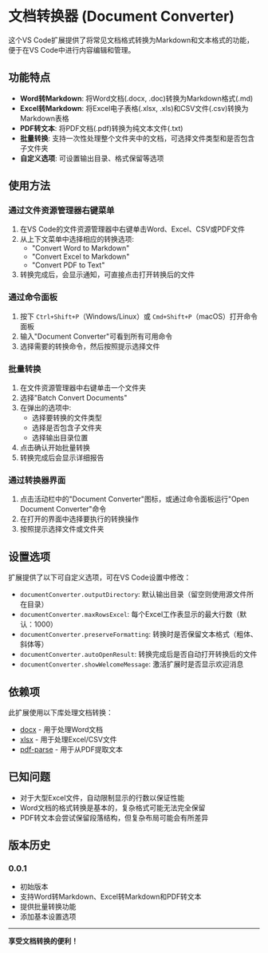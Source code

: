 # 文档转换器 (Document Converter)

这个VS Code扩展提供了将常见文档格式转换为Markdown和文本格式的功能，便于在VS Code中进行内容编辑和管理。

## 功能特点

- **Word转Markdown**: 将Word文档(.docx, .doc)转换为Markdown格式(.md)
- **Excel转Markdown**: 将Excel电子表格(.xlsx, .xls)和CSV文件(.csv)转换为Markdown表格
- **PDF转文本**: 将PDF文档(.pdf)转换为纯文本文件(.txt)
- **批量转换**: 支持一次性处理整个文件夹中的文档，可选择文件类型和是否包含子文件夹
- **自定义选项**: 可设置输出目录、格式保留等选项

<!-- 未来可以添加功能预览截图 -->

## 使用方法

### 通过文件资源管理器右键菜单

1. 在VS Code的文件资源管理器中右键单击Word、Excel、CSV或PDF文件
2. 从上下文菜单中选择相应的转换选项:
   - "Convert Word to Markdown"
   - "Convert Excel to Markdown" 
   - "Convert PDF to Text"
3. 转换完成后，会显示通知，可直接点击打开转换后的文件

### 通过命令面板

1. 按下 `Ctrl+Shift+P`（Windows/Linux）或 `Cmd+Shift+P`（macOS）打开命令面板
2. 输入"Document Converter"可看到所有可用命令
3. 选择需要的转换命令，然后按照提示选择文件

### 批量转换

1. 在文件资源管理器中右键单击一个文件夹
2. 选择"Batch Convert Documents"
3. 在弹出的选项中:
   - 选择要转换的文件类型
   - 选择是否包含子文件夹
   - 选择输出目录位置
4. 点击确认开始批量转换
5. 转换完成后会显示详细报告

### 通过转换器界面

1. 点击活动栏中的"Document Converter"图标，或通过命令面板运行"Open Document Converter"命令
2. 在打开的界面中选择要执行的转换操作
3. 按照提示选择文件或文件夹

## 设置选项

扩展提供了以下可自定义选项，可在VS Code设置中修改：

* `documentConverter.outputDirectory`: 默认输出目录（留空则使用源文件所在目录）
* `documentConverter.maxRowsExcel`: 每个Excel工作表显示的最大行数（默认：1000）
* `documentConverter.preserveFormatting`: 转换时是否保留文本格式（粗体、斜体等）
* `documentConverter.autoOpenResult`: 转换完成后是否自动打开转换后的文件
* `documentConverter.showWelcomeMessage`: 激活扩展时是否显示欢迎消息

## 依赖项

此扩展使用以下库处理文档转换：

- [docx](https://github.com/dolanmiu/docx) - 用于处理Word文档
- [xlsx](https://github.com/SheetJS/sheetjs) - 用于处理Excel/CSV文件
- [pdf-parse](https://github.com/gbro115/pdf-parse) - 用于从PDF提取文本

## 已知问题

- 对于大型Excel文件，自动限制显示的行数以保证性能
- Word文档的格式转换是基本的，复杂格式可能无法完全保留
- PDF转文本会尝试保留段落结构，但复杂布局可能会有所差异

## 版本历史

### 0.0.1

- 初始版本
- 支持Word转Markdown、Excel转Markdown和PDF转文本
- 提供批量转换功能
- 添加基本设置选项

---

**享受文档转换的便利！**
